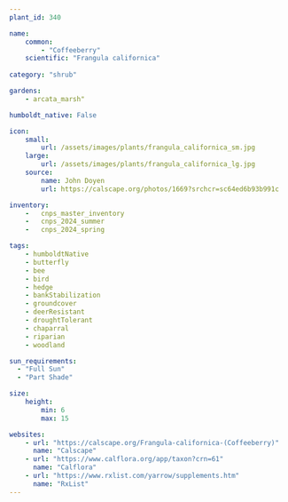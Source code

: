 ```yaml
---
plant_id: 340

name: 
    common: 
        - "Coffeeberry"     
    scientific: "Frangula californica" 
 
category: "shrub"

gardens: 
    - arcata_marsh"

humboldt_native: False

icon: 
    small: 
        url: /assets/images/plants/frangula_californica_sm.jpg  
    large: 
        url: /assets/images/plants/frangula_californica_lg.jpg  
    source: 
        name: John Doyen 
        url: https://calscape.org/photos/1669?srchcr=sc64ed6b93b991c

inventory: 
    -   cnps_master_inventory
    -   cnps_2024_summer
    -   cnps_2024_spring

tags:
    - humboldtNative
    - butterfly
    - bee
    - bird
    - hedge
    - bankStabilization
    - groundcover
    - deerResistant
    - droughtTolerant
    - chaparral
    - riparian
    - woodland

sun_requirements:
  - "Full Sun"
  - "Part Shade"

size:
    height: 
        min: 6
        max: 15

websites:
    - url: "https://calscape.org/Frangula-californica-(Coffeeberry)"
      name: "Calscape"
    - url: "https://www.calflora.org/app/taxon?crn=61"
      name: "Calflora"
    - url: "https://www.rxlist.com/yarrow/supplements.htm"
      name: "RxList"
---
```


